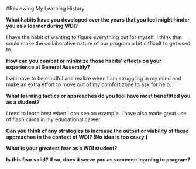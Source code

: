 #Reviewing My Learning History

**What habits have you developed over the years that you feel might hinder you as a learner during WDI?**

I have the habit of wanting to figure everything out for myself. I think that could make the collaborative nature of our program a bit difficult to get used to.

**How can you combat or minimize those habits' effects on your experience at General Assembly?**

I will have to be mindful and realize when I am struggling in my mind and make an extra effort to move out of my comfort zone to ask for help.


**What learning tactics or approaches do you feel have most benefitted you as a student?**

I tend to learn best when I can see an example. I have also made great use of flash cards in my educational career.

**Can you think of any strategies to increase the output or viability of these approaches in the context of WDI? (No idea is too crazy.)**

**What is your greatest fear as a WDI student?**

**Is this fear valid? If so, does it serve you as someone learning to program?**



